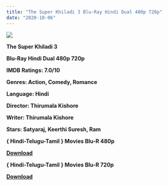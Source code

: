 ```yaml
---
title: "The Super Khiladi 3 Blu-Ray Hindi Dual 480p 720p"
date: "2020-10-06"
---
```


[**![](https://1.bp.blogspot.com/-uTMEcXgu_9w/XujE5Obg5ZI/AAAAAAAADYk/KryTAcNJT6AZUEiytHvA9oSJOfgHcvr8wCLcBGAsYHQ/s1600/GcCjbtqc9ssu.jpg)**](https://1.bp.blogspot.com/-uTMEcXgu_9w/XujE5Obg5ZI/AAAAAAAADYk/KryTAcNJT6AZUEiytHvA9oSJOfgHcvr8wCLcBGAsYHQ/s1600/GcCjbtqc9ssu.jpg)

 **The Super Khiladi 3**

**Blu-Ray Hindi Dual 480p 720p** 

**IMDB Ratings: 7.0/10**

**Genres: Action, Comedy, Romance**

**Language: Hindi**

**Director: Thirumala Kishore**

**Writer: Thirumala Kishore**

**Stars: Satyaraj, Keerthi Suresh, Ram**

**{ Hindi-Telugu-Tamil } Movies Blu-R 480p**

[**Download**](http://hallan.club/pnb48vz6gp4h)

**{ Hindi-Telugu-Tamil } Movies Blu-R 720p**

[**Download**](http://hallan.club/pnb48vz6gp4h)
